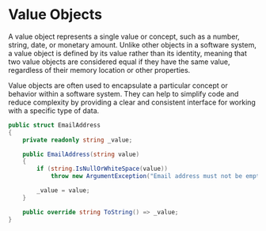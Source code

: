 # Value Objects

A value object represents a single value or concept, such as a number, string, date, or monetary amount. Unlike other objects in a software system, a value object is defined by its value rather than its identity, meaning that two value objects are considered equal if they have the same value, regardless of their memory location or other properties.

Value objects are often used to encapsulate a particular concept or behavior within a software system. They can help to simplify code and reduce complexity by providing a clear and consistent interface for working with a specific type of data.

```c#
public struct EmailAddress
{
    private readonly string _value;

    public EmailAddress(string value)
    {
        if (string.IsNullOrWhiteSpace(value))
            throw new ArgumentException("Email address must not be empty.", nameof(value));

        _value = value;
    }

    public override string ToString() => _value;
}
```

